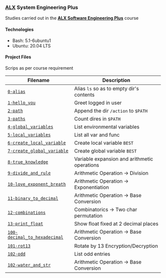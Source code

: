 ### [ALX](https://www.alxafrica.com/) System Engineering Plus

Studies carried out in the **[ALX Software Engineering Plus](https://www.alxafrica.com/software-engineering-plus/)** course

#### Technologies

* Bash:     5.1-6ubuntu1
* Ubuntu:   20.04 LTS

#### Project Files

Scrips as per course requirement

| Filename | Description |
| -------- | ----------- |
| [`0-alias`](0-alias) | Alias `ls` so as to empty dir's contents |
| [`1-hello_you`](1-hello_you) | Greet logged in user |
| [`2-path`](2-path) | Append the dir `/action` to `$PATH` |
| [`3-paths`](3-paths) | Count dires in `$PATH` |
| [`4-global_variables`](4-global_variables) | List environmental variables |
| [`5-local_variables`](5-local_variables) | List all var and func |
| [`6-create_local_variable`](6-create_local_variable) | Create local variable `BEST` |
| [`7-create_global_variable`](6-create_global_variable) | Create global variable `BEST` |
| [`8-true_knowledge`](8-true_knowledge) | Variable expansion and arithmetic operations |
| [`9-divide_and_rule`](9-divide_and_rule) | Arithmetic Operation -> Division |
| [`10-love_exponent_breath`](10-love_exponent_breath) | Arithmetic Operation -> Exponentiation |
| [`11-binary_to_decimal`](11-binary_to_decimal) | Arithmetic Operation -> Base Conversion |
| [`12-combinations`](12-combinations) | Combinatorics -> Two char permutation |
| [`13-print_float`](13-print_float) | Show float fixed at 2 decimal places |
| [`100-decimal_to_hexadecimal`](100-decimal_to_hexadecimal) | Arithmetic Operation -> Base Conversion |
| [`101-rot13`](101-rot13) | Rotate by 13 Encryption/Decryption |
| [`102-odd`](102-odd) | List odd entries |
| [`102-water_and_str`](102-water_and_str) | Arithmetic Operation -> Base Conversion |
